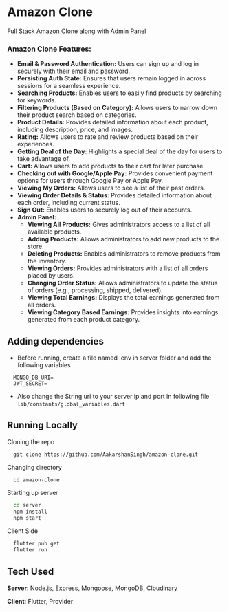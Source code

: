 # Amazon Clone

Full Stack Amazon Clone along with Admin Panel

### Amazon Clone Features:

- **Email & Password Authentication:** Users can sign up and log in securely with their email and password.
- **Persisting Auth State:** Ensures that users remain logged in across sessions for a seamless experience.
- **Searching Products:** Enables users to easily find products by searching for keywords.
- **Filtering Products (Based on Category):** Allows users to narrow down their product search based on categories.
- **Product Details:** Provides detailed information about each product, including description, price, and images.
- **Rating:** Allows users to rate and review products based on their experiences.
- **Getting Deal of the Day:** Highlights a special deal of the day for users to take advantage of.
- **Cart:** Allows users to add products to their cart for later purchase.
- **Checking out with Google/Apple Pay:** Provides convenient payment options for users through Google Pay or Apple Pay.
- **Viewing My Orders:** Allows users to see a list of their past orders.
- **Viewing Order Details & Status:** Provides detailed information about each order, including current status.
- **Sign Out:** Enables users to securely log out of their accounts.
- **Admin Panel:**
  - **Viewing All Products:** Gives administrators access to a list of all available products.
  - **Adding Products:** Allows administrators to add new products to the store.
  - **Deleting Products:** Enables administrators to remove products from the inventory.
  - **Viewing Orders:** Provides administrators with a list of all orders placed by users.
  - **Changing Order Status:** Allows administrators to update the status of orders (e.g., processing, shipped, delivered).
  - **Viewing Total Earnings:** Displays the total earnings generated from all orders.
  - **Viewing Category Based Earnings:** Provides insights into earnings generated from each product category.

## Adding dependencies

- Before running, create a file named .env in server folder and add the following variables

```
  MONGO_DB_URI=
  JWT_SECRET=
```

- Also change the String uri to your server ip and port in following file `lib/constants/global_variables.dart`

## Running Locally

Cloning the repo

```
  git clone https://github.com/AakarshanSingh/amazon-clone.git
```

Changing directory

```
  cd amazon-clone
```

Starting up server

```bash
  cd server
  npm install
  npm start
```

Client Side

```bash
  flutter pub get
  flutter run
```

## Tech Used

**Server**: Node.js, Express, Mongoose, MongoDB, Cloudinary

**Client**: Flutter, Provider
